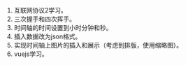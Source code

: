 1. 互联网协议2学习。
2. 三次握手和四次挥手。
3. 时间轴的时间设置到小时分钟和秒。
4. 插入数据改为json格式。
5. 实现时间轴上图片的插入和展示（考虑到排版，使用缩略图）。
6. vuejs学习。
